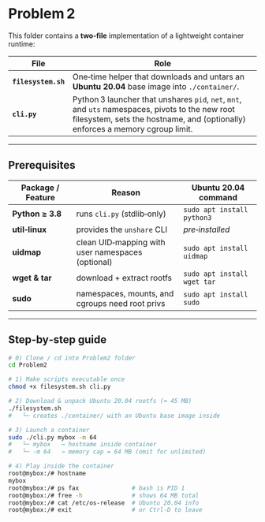 # Problem 2

This folder contains a **two‑file** implementation of a lightweight container
runtime:

| File | Role |
|------|------|
| **`filesystem.sh`** | One‑time helper that downloads and untars an **Ubuntu 20.04** base image into `./container/`. |
| **`cli.py`** | Python 3 launcher that unshares `pid`, `net`, `mnt`, and `uts` namespaces, pivots to the new root filesystem, sets the hostname, and (optionally) enforces a memory cgroup limit. |

---

## Prerequisites

| Package / Feature | Reason | Ubuntu 20.04 command |
|-------------------|--------|----------------------|
| **Python ≥ 3.8** | runs `cli.py` (stdlib‑only) | `sudo apt install python3` |
| **util‑linux** | provides the `unshare` CLI | *pre‑installed* |
| **uidmap** | clean UID‑mapping with user namespaces (optional) | `sudo apt install uidmap` |
| **wget & tar** | download + extract rootfs | `sudo apt install wget tar` |
| **sudo** | namespaces, mounts, and cgroups need root privs | `sudo apt install sudo` |


---

## Step‑by‑step guide

```bash
# 0) Clone / cd into Problem2 folder
cd Problem2

# 1) Make scripts executable once
chmod +x filesystem.sh cli.py

# 2) Download & unpack Ubuntu 20.04 rootfs (≈ 45 MB)
./filesystem.sh
#   └─ creates ./container/ with an Ubuntu base image inside

# 3) Launch a container
sudo ./cli.py mybox -m 64
#   └─ mybox   → hostname inside container
#   └─ -m 64   → memory cap = 64 MB (omit for unlimited)

# 4) Play inside the container
root@mybox:/# hostname
mybox
root@mybox:/# ps fax               # bash is PID 1
root@mybox:/# free -h              # shows 64 MB total
root@mybox:/# cat /etc/os-release  # Ubuntu 20.04 info
root@mybox:/# exit                 # or Ctrl‑D to leave

